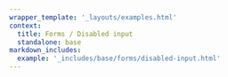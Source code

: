 ```yaml
---
wrapper_template: '_layouts/examples.html'
context:
  title: Forms / Disabled input
  standalone: base
markdown_includes:
  example: '_includes/base/forms/disabled-input.html'
---
```

